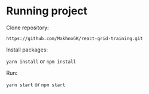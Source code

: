 # Running project

Clone repository:

`https://github.com/MakhnoGK/react-grid-training.git`

Install packages:

`yarn install` or `npm install`

Run:

`yarn start` or `npm start`
